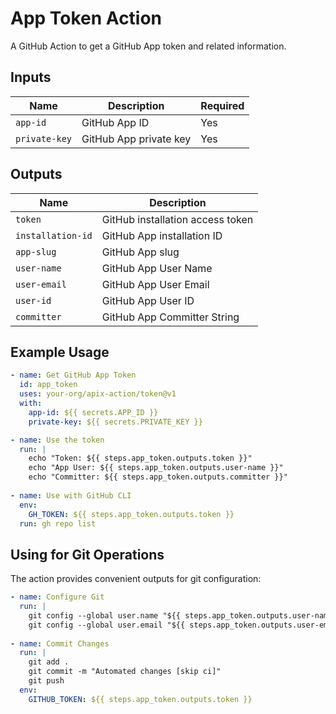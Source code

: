 # App Token Action

A GitHub Action to get a GitHub App token and related information.

## Inputs

| Name | Description | Required |
|------|-------------|----------|
| `app-id` | GitHub App ID | Yes |
| `private-key` | GitHub App private key | Yes |

## Outputs

| Name | Description |
|------|-------------|
| `token` | GitHub installation access token |
| `installation-id` | GitHub App installation ID |
| `app-slug` | GitHub App slug |
| `user-name` | GitHub App User Name |
| `user-email` | GitHub App User Email |
| `user-id` | GitHub App User ID |
| `committer` | GitHub App Committer String |

## Example Usage

```yaml
- name: Get GitHub App Token
  id: app_token
  uses: your-org/apix-action/token@v1
  with:
    app-id: ${{ secrets.APP_ID }}
    private-key: ${{ secrets.PRIVATE_KEY }}

- name: Use the token
  run: |
    echo "Token: ${{ steps.app_token.outputs.token }}"
    echo "App User: ${{ steps.app_token.outputs.user-name }}"
    echo "Committer: ${{ steps.app_token.outputs.committer }}"
  
- name: Use with GitHub CLI
  env:
    GH_TOKEN: ${{ steps.app_token.outputs.token }}
  run: gh repo list
```

## Using for Git Operations

The action provides convenient outputs for git configuration:

```yaml
- name: Configure Git
  run: |
    git config --global user.name "${{ steps.app_token.outputs.user-name }}"
    git config --global user.email "${{ steps.app_token.outputs.user-email }}"
    
- name: Commit Changes
  run: |
    git add .
    git commit -m "Automated changes [skip ci]"
    git push
  env:
    GITHUB_TOKEN: ${{ steps.app_token.outputs.token }}
```